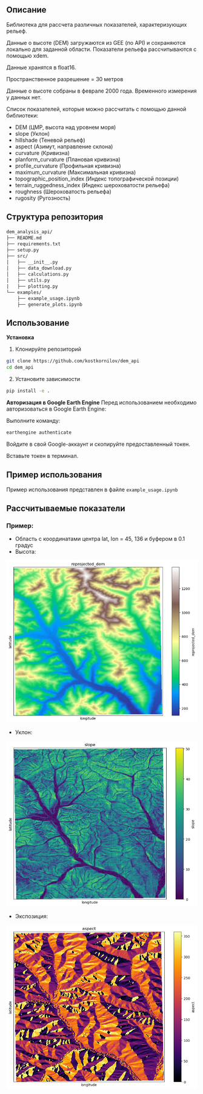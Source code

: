 ## Описание
Библиотека для рассчета различных показателей, характеризующих рельеф. 

Данные о высоте (DEM) загружаются из GEE (по API) и сохраняются локально для заданной области. Показатели рельефа рассчитываются с помощью xdem.

Данные хранятся в float16.

Пространственное разрешение = 30 метров

Данные о высоте собраны в феврале 2000 года. Временного измерения у данных нет.

Список показателей, которые можно рассчитать с помощью данной библиотеки:

- DEM (ЦМР, высота над уровнем моря)
- slope (Уклон)
- hillshade (Теневой рельеф)
- aspect (Азимут, направление склона)
- curvature (Кривизна)
- planform_curvature (Плановая кривизна)
- profile_curvature (Профильная кривизна)
- maximum_curvature (Максимальная кривизна)
- topographic_position_index (Индекс топографической позиции)
- terrain_ruggedness_index (Индекс шероховатости рельефа)
- roughness (Шероховатость рельефа)
- rugosity (Ругозность)

## Структура репозитория 

```
dem_analysis_api/
├── README.md
├── requirements.txt
├── setup.py
├── src/
│   ├── __init__.py
│   ├── data_download.py
│   ├── calculations.py
│   ├── utils.py
|   ├── plotting.py
└── examples/
    ├── example_usage.ipynb
    ├── generate_plots.ipynb
```
## Использование

**Установка**
1. Клонируйте репозиторий
```bash
git clone https://github.com/kostkornilov/dem_api
cd dem_api
```
2. Установите зависимости
```bash
pip install -e .
```

**Авторизация в Google Earth Engine** 
Перед использованием необходимо авторизоваться в Google Earth Engine:

Выполните команду:
```bash
earthengine authenticate
```
Войдите в свой Google-аккаунт и скопируйте предоставленный токен.

Вставьте токен в терминал.

## Пример использования

Пример использования представлен в файле ```example_usage.ipynb```

## Рассчитываемые показатели
### Пример:
- Область с координатами центра lat, lon = 45, 136 и буфером в 0.1 градус
- Высота:
  
![Высота](examples/pictures/DEM.png)

- Уклон:

![Уклон](examples/pictures/Slope.png)

- Экспозиция:

![Экспозиция](examples/pictures/Aspect.png)
